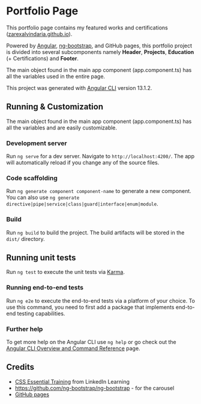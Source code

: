 # Portfolio Page

This portfolio page contains my featured works and certifications ([zarexalvindaria.github.io](https://zarexalvindaria.github.io)). 

Powered by [Angular](https://angular.io), [ng-bootstrap](https://ng-bootstrap.github.io/), and GitHub pages, this portfolio project is divided into several subcomponents namely **Header**, **Projects**, **Education** (+ Certifications) and **Footer**. 

The main object found in the main app component (app.component.ts) has all the variables used in the entire page.

This project was generated with [Angular CLI](https://github.com/angular/angular-cli) version 13.1.2.


## Running & Customization

The main object found in the main app component (app.component.ts) has all the variables and are easily customizable.

### Development server

Run `ng serve` for a dev server. Navigate to `http://localhost:4200/`. The app will automatically reload if you change any of the source files.

### Code scaffolding

Run `ng generate component component-name` to generate a new component. You can also use `ng generate directive|pipe|service|class|guard|interface|enum|module`.

### Build

Run `ng build` to build the project. The build artifacts will be stored in the `dist/` directory.

## Running unit tests

Run `ng test` to execute the unit tests via [Karma](https://karma-runner.github.io).

### Running end-to-end tests

Run `ng e2e` to execute the end-to-end tests via a platform of your choice. To use this command, you need to first add a package that implements end-to-end testing capabilities.

### Further help

To get more help on the Angular CLI use `ng help` or go check out the [Angular CLI Overview and Command Reference](https://angular.io/cli) page.



<!--

## Features

1. Single location for customizing variables. All the variables can be customized from the app.component.ts file
1. Customizable components
2. Slideshow of project screenshot 

## Customization

1. Udate app.component.ts with your detaisl
2. Modify the scss files under each component based on your preference.

-->


## Credits

- [CSS Essential Training](https://www.linkedin.com/learning/css-essential-training-3?u=35279340) from LinkedIn Learning
- https://github.com/ng-bootstrap/ng-bootstrap - for the carousel
- [GitHub pages](https://pages.github.com/)